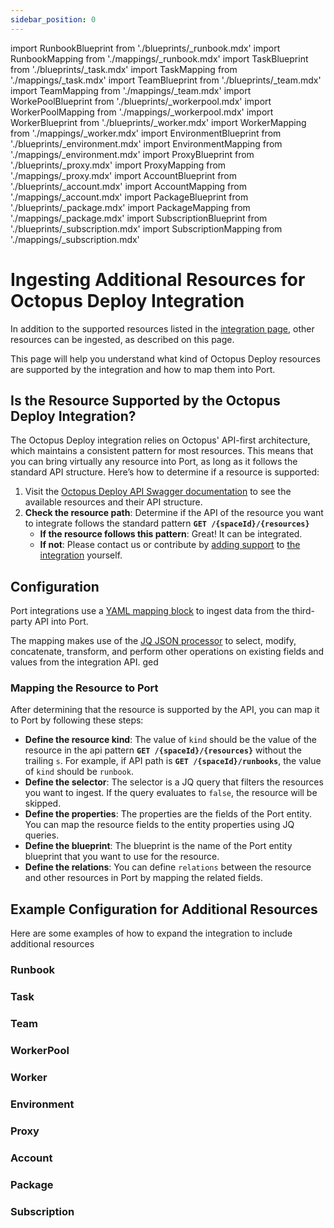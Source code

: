 ```yaml
---
sidebar_position: 0
---
```

import RunbookBlueprint from './blueprints/\_runbook.mdx'
import RunbookMapping from './mappings/\_runbook.mdx'
import TaskBlueprint from './blueprints/\_task.mdx'
import TaskMapping from './mappings/\_task.mdx'
import TeamBlueprint from './blueprints/\_team.mdx'
import TeamMapping from './mappings/\_team.mdx'
import WorkePoolBlueprint from './blueprints/\_workerpool.mdx'
import WorkerPoolMapping from './mappings/\_workerpool.mdx'
import WorkerBlueprint from './blueprints/\_worker.mdx'
import WorkerMapping from './mappings/\_worker.mdx'
import EnvironmentBlueprint from './blueprints/\_environment.mdx'
import EnvironmentMapping from './mappings/\_environment.mdx'
import ProxyBlueprint from './blueprints/\_proxy.mdx'
import ProxyMapping from './mappings/\_proxy.mdx'
import AccountBlueprint from './blueprints/\_account.mdx'
import AccountMapping from './mappings/\_account.mdx'
import PackageBlueprint from './blueprints/\_package.mdx'
import PackageMapping from './mappings/\_package.mdx'
import SubscriptionBlueprint from './blueprints/\_subscription.mdx'
import SubscriptionMapping from './mappings/\_subscription.mdx'

# Ingesting Additional Resources for Octopus Deploy Integration

In addition to the supported resources listed in the [integration page](/build-your-software-catalog/sync-data-to-catalog/cicd/octopus-deploy), other resources can be ingested, as described on this page.

This page will help you understand what kind of Octopus Deploy resources are supported by the integration and how to map them into Port.

## Is the Resource Supported by the Octopus Deploy Integration?

The Octopus Deploy integration relies on Octopus' API-first architecture, which maintains a consistent pattern for most resources. This means that you can bring virtually any resource into Port, as long as it follows the standard API structure. Here’s how to determine if a resource is supported:

1. Visit the [Octopus Deploy API Swagger documentation](https://demo.octopus.com/swaggerui/index.html) to see the available resources and their API structure.
2. **Check the resource path**: Determine if the API of the resource you want to integrate follows the standard pattern **`GET /{spaceId}/{resources}`**
   - **If the resource follows this pattern**: Great! It can be integrated.
   - **If not**: Please contact us or contribute by [adding support](https://ocean.getport.io/develop-an-integration/) to [the integration](https://github.com/port-labs/ocean/tree/main/integrations/octopus) yourself.

## Configuration

Port integrations use a [YAML mapping block](/build-your-software-catalog/customize-integrations/configure-mapping#configuration-structure) to ingest data from the third-party API into Port.

The mapping makes use of the [JQ JSON processor](https://stedolan.github.io/jq/manual/) to select, modify, concatenate, transform, and perform other operations on existing fields and values from the integration API.
ged
### Mapping the Resource to Port

After determining that the resource is supported by the API, you can map it to Port by following these steps:
- **Define the resource kind**: The value of `kind` should be the value of the resource in the api pattern **`GET /{spaceId}/{resources}`** without the trailing `s`. For example, if API path is **`GET /{spaceId}/runbooks`**, the value of `kind` should be `runbook`.
- **Define the selector**: The selector is a JQ query that filters the resources you want to ingest. If the query evaluates to `false`, the resource will be skipped.
- **Define the properties**: The properties are the fields of the Port entity. You can map the resource fields to the entity properties using JQ queries.
- **Define the blueprint**: The blueprint is the name of the Port entity blueprint that you want to use for the resource.
- **Define the relations**: You can define `relations` between the resource and other resources in Port by mapping the related fields.

## Example Configuration for Additional Resources

Here are some examples of how to expand the integration to include additional resources

### Runbook
<RunbookBlueprint />

<RunbookMapping />

### Task
<TaskBlueprint />

<TaskMapping />

### Team
<TeamBlueprint />

<TeamMapping />

### WorkerPool
<WorkePoolBlueprint />

<WorkerPoolMapping />

### Worker
<WorkerBlueprint />

<WorkerMapping />

### Environment
<EnvironmentBlueprint />

<EnvironmentMapping />

### Proxy
<ProxyBlueprint />

<ProxyMapping />

### Account
<AccountBlueprint />

<AccountMapping />

### Package
<PackageBlueprint />

<PackageMapping />

### Subscription
<SubscriptionBlueprint />

<SubscriptionMapping />
